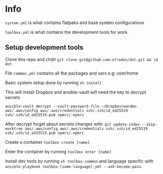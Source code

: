 # Info

`system.yml` is what contains flatpaks and base system configurations

`toolbox.yml` is what contains the development tools for work.

## Setup development tools

Clone this repo and chdir `git clone git@github.com:ofrades/dot.git && cd dot`

File `common.yml` contains all the packages and vars e.g: user/home

Basic system setup done by running `sh install`

This will install Dropbox and ansible-vault will need the key to decrypt secrets

`ansible-vault decrypt --vault-password-file ~/Dropbox/warden aws/.aws/config aws/.aws/credentials ssh/.ssh/id_ed25519 ssh/.ssh/id_ed25519.pub npmrc/.npmrc`

After decrypt forget about secrets changes with:
`git update-index --skip-worktree aws/.aws/config aws/.aws/credentials ssh/.ssh/id_ed25519 ssh/.ssh/id_ed25519.pub npmrc/.npmrc`

Create a container `toolbox create [name]`

Enter the container by running `toolbox enter [name]`

Install dev tools by running `sh toolbox-common` and language specific with `ansible-playbook toolbox-[some-language].yml --ask-become-pass`.
